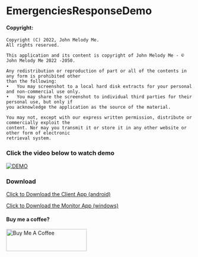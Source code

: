 # EmergenciesResponseDemo
 
#### Copyright:
```
Copyright (C) 2022, John Melody Me.
All rights reserved.

This application and its content is copyright of John Melody Me - © John Melody Me 2022 -2050.

Any redistribution or reproduction of part or all of the contents in any form is prohibited other
than the following:
•	You may screenshot to a local hard disk extracts for your personal and non-commercial use only.
•	You may share the screenshot to individual third parties for their personal use, but only if
you acknowledge the application as the source of the material.

You may not, except with our express written permission, distribute or commercially exploit the
content. Nor may you transmit it or store it in any other website or other form of electronic
retrieval system.
```
### Click the video below to watch demo
[![DEMO](
https://pbs.twimg.com/media/FKc9FunUcAMEBRC?format=jpg&name=large)](
https://www.linkedin.com/embed/feed/update/urn:li:ugcPost:6894671295250857984?compact=1 "Linkedin")

### Download

[Click to Download the Client App (android)](https://github.com/johnmelodyme/EmergenciesResponseDemo/releases/download/1.1.1/emergencies.apk)

[Click to Download the Monitor App (windows)](https://github.com/johnmelodyme/EmergenciesResponseDemo/releases/download/MonitorApp/EmergenciesDemo-Monitor.zip)


#### Buy me a coffee? 
<a href="https://www.buymeacoffee.com/johnmelodymel" target="_blank"><img src="https://cdn.buymeacoffee.com/buttons/v2/default-yellow.png" alt="Buy Me A Coffee" style="height: 60px !important;width: 217px !important;" ></a>
